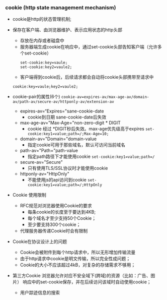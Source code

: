 ### cookie (http state management mechanism)

* cookie是http的状态管理机制;
* 保存在客户端、由浏览器维护、表示应用状态的http头部
    * 存放在内存或者磁盘中
    * 服务器端生成cookie在响应中，通过set-cookie头部告知客户端（允许多个set-cookie）
        ```
        set-cookie:key=vaule;
        set-cookie:key2=vaule2;
        ```
    * 客户端得到cookie后，后续请求都会自动将cookie头部携带至请求中
    ```
    cookie:key=vaule;key2=vaule2;
    ```
* cookie-pair的属性(6个)
    `cookie-av=expires-av/max-age-av/domain-av/path-av/secure-av/httponly-av/extension-av`
    * expires-av=“Expires="sane-cookie-date
        * cookie到日期 sane-cookie-date后失效
    * max-age-av="Max-Age="non-zero-digit * DIGIT
        * cookie 经过 *DIGIT秒后失效。max-age优先级高于expires
         `set-cookie:key1=value;path=/;Max-Age=10;`
    * domain-av="Domain="domain-value
        * 指定cookie可用于那些域名，默认可访问当前域名
    * path-av="Path="path-value
        * 指定path路径下才能使用cookie
        `set-cookie:key1=value;path=/`
    * secure-av="Secure"
        * 只有使用TLS/SSL协议时才能使用cookie
    * httponly-av="HttpOnly"
        * 不能使用js的api访问到cookie
         `set-cookie:key1=value;path=/;HttpOnly`

* Cookie 使用限制
    * RFC规范对浏览器使用Cookie的要求
        * 每条cookie的长度至于要达到4KB;
        * 每个域名才至少支持50个Cookie；
        * 至少要支持300个cookie；
    * 代理服务器传递Cookie时会有限制
* Cookie在协议设计上的问题
    * Cookie会被附件到每个http请求中，所以无形增加传输流量
    * 由于http请求中cookie是明文传输，所以完全性成问题；
    * Cookie的大小不应该超过4kB，对复杂的存储需求不够用；
* 第三方Cookie
    浏览器允许对应不安全域下(跨域)的资源（比如：广告、图片） 响应中的set-cookie保存，并在后续访问该域时自动使用cookie；
    * 用户踪迹信息的搜索
